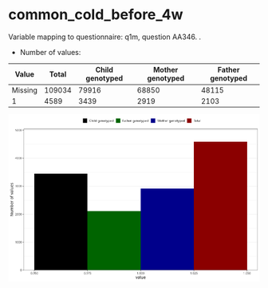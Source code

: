 # common_cold_before_4w
Variable mapping to questionnaire: q1m, question AA346.
.
- Number of values:

| Value | Total | Child genotyped | Mother genotyped | Father genotyped |
| ----- | ----- | --------------- | ---------------- | ---------------- |
| Missing | 109034 | 79916 | 68850 | 48115 |
| 1 | 4589 | 3439 | 2919 |2103 |



![](common_cold_before_4w_n.png)



